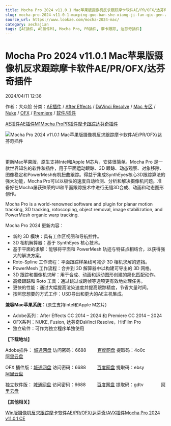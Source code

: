 ```yaml
---
title: Mocha Pro 2024 v11.0.1 Mac苹果版摄像机反求跟踪摩卡软件AE/PR/OFX/达芬奇插件
slug: mocha-pro-2024-v11-0-1-macping-guo-ban-she-xiang-ji-fan-qiu-gen-zong-mo-qia-ruan-jian-ae-pr-ofx-da-fen-qi-cha-jian
source_url: https://www.lookae.com/mocha-2024-mac/
category: aechajian
tags: [AE插件, AE插件M1, Mocha Pro, PR插件, 摩卡跟踪, 达芬奇插件]
---
```

# Mocha Pro 2024 v11.0.1 Mac苹果版摄像机反求跟踪摩卡软件AE/PR/OFX/达芬奇插件

2024/04/11 12:36

作者：大众脸
分类：[AE插件](https://www.lookae.com/after-effects/aechajian/) / [After Effects](https://www.lookae.com/after-effects/) / [DaVinci Resolve](https://www.lookae.com/qitarjcj/resolvezy/) / [Mac 专区](https://www.lookae.com/mac-osx/) / [Nuke](https://www.lookae.com/qitarjcj/nukezy/) / [OFX](https://www.lookae.com/qitarjcj/ofxzy/) / [Premiere](https://www.lookae.com/qitarjcj/premierezy/) / [软件/插件](https://www.lookae.com/qitarjcj/)

[AE插件](https://www.lookae.com/tag/ae%e6%8f%92%e4%bb%b6/)[AE插件M1](https://www.lookae.com/tag/aem1/)[Mocha Pro](https://www.lookae.com/tag/mocha-pro/)[PR插件](https://www.lookae.com/tag/pr%e6%8f%92%e4%bb%b6/)[摩卡跟踪](https://www.lookae.com/tag/%e6%91%a9%e5%8d%a1%e8%b7%9f%e8%b8%aa/)[达芬奇插件](https://www.lookae.com/tag/%e8%be%be%e8%8a%ac%e5%a5%87%e6%8f%92%e4%bb%b6/)

![Mocha Pro 2024 v11.0.1 Mac苹果版摄像机反求跟踪摩卡软件AE/PR/OFX/达芬奇插件](https://www.lookae.com/wp-content/uploads/2024/04/Mocha-Pro-2024-Mac.jpg "Mocha Pro 2024 v11.0.1 Mac苹果版摄像机反求跟踪摩卡软件AE/PR/OFX/达芬奇插件-LookAE.com")

[﻿﻿﻿](https://cloud.video.taobao.com/play/u/null/p/1/e/6/t/1/453683423300.mp4)

更新Mac苹果版，原生支持Intel和Apple M芯片，安装很简单。Mocha Pro 是一款世界知名的软件和插件，用于平面运动跟踪、3D 跟踪、动态观察、对象移除、图像稳定和PowerMesh有机扭曲跟踪。得益于集成SynthEyes核心3D跟踪算法的强大功能，Mocha Pro可以以极快的速度自动检测、分析和解决摄像机问题。准备好在Mocha屡获殊荣的UI和平面跟踪技术中进行无缝3D合成、动画和动态图形创作。

Mocha Pro is a world-renowned software and plugin for planar motion tracking, 3D tracking, rotoscoping, object removal, image stabilization, and PowerMesh organic warp tracking.

Mocha Pro 2024 更新内容：

* 新的 3D 模块：具有工作区视图和导航控件。
* 3D 相机解算器：基于 SynthEyes 核心技术。
* 基于平面的求解：能够将平面和 PowerMesh 轨迹与特征点相结合，以获得强大的解决方案。
* Roto-Spline 工作流程：平面跟踪样条线可减少 3D 相机求解的遮挡。
* PowerMesh 工作流程：合并到 3D 解算器中以构建可导出的 3D 网格。
* 3D 跟踪和摄像机求解：用于合成、动画和运动图形创建的简化匹配动作。
* 高级跟踪和 Roto 工具：通过跳过或跨帧等选项更有效地处理任务。
* 更快的性能：通过大幅提高渲染速度并提高跟踪精度，节省大量时间。
* 按照您想要的方式工作：USD导出和更大的AE主机集成。

**兼容Mac苹果系统：**(原生支持Intel和Apple M芯片)

* Adobe系列：After Effects CC 2014 – 2024 和 Premiere CC 2014 – 2024
* OFX系列：NUKE, Fusion, 达芬奇DaVinci Resolve，HitFilm Pro
* 独立软件：可作为独立程序单独使用

**【下载地址】**

Adobe插件： [城通网盘](https://url70.ctfile.com/f/2827370-1051282684-648939?p=4431) 访问密码：6688         [百度网盘](https://pan.baidu.com/s/12qpfZ7TX84Gh4dKctF_ftg?pwd=4o0c) 提取码：4o0c             [阿里云盘](https://www.alipan.com/s/CSsMUZs6uzS)

OFX 插件版：[城通网盘](https://url70.ctfile.com/f/2827370-1051282681-c728ac?p=4431) 访问密码：6688         [百度网盘](https://pan.baidu.com/s/1I1KUKHtx8MDVe97aC-zZZw?pwd=ebsy) 提取码：ebsy              [阿里云盘](https://www.alipan.com/s/yahkT3gB9ty)

独立软件版： [城通网盘](https://url70.ctfile.com/f/2827370-1051282621-4868d9?p=4431) 访问密码：6688         [百度网盘](https://pan.baidu.com/s/1lWV5Ax7Eyc_rDh5owQwoqA?pwd=gdtv) 提取码：gdtv              [阿里云盘](https://www.alipan.com/s/stbts3qU5bs)

**【其他相关】**

[Win版摄像机反求跟踪摩卡软件AE/PR/OFX/达芬奇/AVX插件Mocha Pro 2024 v11.0.1 CE](https://www.lookae.com/mocha-1101/)
